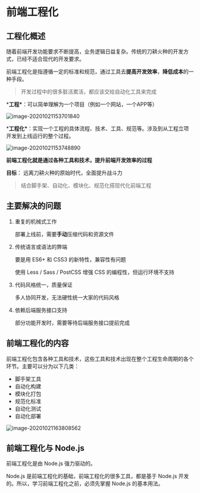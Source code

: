 # 前端工程化



## 工程化概述

随着前端开发功能要求不断提高，业务逻辑日益复杂。传统的刀耕火种的开发方式，已经不适合现代的开发要求。

前端工程化是指遵循一定的标准和规范，通过工具去**提高开发效率**，**降低成本**的一种手段。

> 开发过程中的很多脏活累活，都应该交给自动化工具来完成



***工程\***：可以简单理解为一个项目（例如一个网站，一个APP等）

![image-20201021153701840](C:\Users\changtaoliu\AppData\Roaming\Typora\typora-user-images\image-20201021153701840.png)

***工程化\***：实现一个工程的具体流程、技术、工具、规范等。涉及到从工程立项开发到上线运行的整个过程。

![image-20201021153748890](C:\Users\changtaoliu\AppData\Roaming\Typora\typora-user-images\image-20201021153748890.png)

**前端工程化就是通过各种工具和技术，提升前端开发效率的过程**

**目标**： 远离刀耕火种的原始时代，全面提升战斗力

> 结合脚手架、自动化、模块化、规范化搭现代化前端工程



## 主要解决的问题

1. 重复的机械式工作

   部署上线前，需要**手动**压缩代码和资源文件

2. 传统语言或语法的弊端

   要是用 ES6+ 和 CSS3 的新特性，兼容性有问题

   使用 Less / Sass / PostCSS 增强 CSS 的编程性，但运行环境不支持

3. 代码风格统一，质量保证

   多人协同开发，无法硬性统一大家的代码风格

4. 依赖后端服务接口支持

   部分功能开发时，需要等待后端服务接口提前完成



## 前端工程化的内容

前端工程化包含各种工具和技术，这些工具和技术出现在整个工程生命周期的各个环节。主要可以分为以下几类：

- 脚手架工具
- 自动化构建
- 模块化打包
- 规范化标准
- 自动化测试
- 自动化部署

![image-20201021163808562](C:\Users\changtaoliu\AppData\Roaming\Typora\typora-user-images\image-20201021163808562.png)



## 前端工程化与 Node.js

前端工程化是由 Node.js 强力驱动的。

Node.js 是前端工程化的基础，前端工程化的很多工具，都是基于 Node.js 开发的。所以，学习前端工程化之前，必须先掌握 Node.js 的基本用法。



